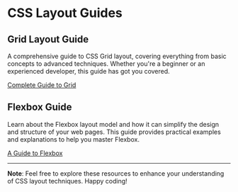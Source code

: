 # CSS Layout Guides

## Grid Layout Guide

A comprehensive guide to CSS Grid layout, covering everything from basic concepts to advanced techniques. Whether you're a beginner or an experienced developer, this guide has got you covered.

[Complete Guide to Grid](https://css-tricks.com/snippets/css/complete-guide-grid/)

## Flexbox Guide

Learn about the Flexbox layout model and how it can simplify the design and structure of your web pages. This guide provides practical examples and explanations to help you master Flexbox.

[A Guide to Flexbox](https://css-tricks.com/snippets/css/a-guide-to-flexbox/)

---

**Note**: Feel free to explore these resources to enhance your understanding of CSS layout techniques. Happy coding!
